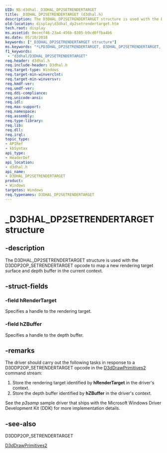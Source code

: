 ```yaml
---
UID: NS:d3dhal._D3DHAL_DP2SETRENDERTARGET
title: _D3DHAL_DP2SETRENDERTARGET (d3dhal.h)
description: The D3DHAL_DP2SETRENDERTARGET structure is used with the D3DDP2OP_SETRENDERTARGET opcode to map a new rendering target surface and depth buffer in the current context.
old-location: display\d3dhal_dp2setrendertarget.htm
tech.root: display
ms.assetid: 0ececf46-23a4-456b-8305-b9cd0ffba4b6
ms.date: 05/10/2018
keywords: ["_D3DHAL_DP2SETRENDERTARGET structure"]
ms.keywords: "*LPD3DHAL_DP2SETRENDERTARGET, D3DHAL_DP2SETRENDERTARGET, D3DHAL_DP2SETRENDERTARGET structure [Display Devices], LPD3DHAL_DP2SETRENDERTARGET, LPD3DHAL_DP2SETRENDERTARGET structure pointer [Display Devices], _D3DHAL_DP2SETRENDERTARGET, d3dhal/D3DHAL_DP2SETRENDERTARGET, d3dhal/LPD3DHAL_DP2SETRENDERTARGET, d3dstrct_d3f81bd9-d8fd-4560-b8b3-61af41d4a13b.xml, display.d3dhal_dp2setrendertarget"
f1_keywords:
 - "d3dhal/D3DHAL_DP2SETRENDERTARGET"
req.header: d3dhal.h
req.include-header: D3dhal.h
req.target-type: Windows
req.target-min-winverclnt: 
req.target-min-winversvr: 
req.kmdf-ver: 
req.umdf-ver: 
req.ddi-compliance: 
req.unicode-ansi: 
req.idl: 
req.max-support: 
req.namespace: 
req.assembly: 
req.type-library: 
req.lib: 
req.dll: 
req.irql: 
topic_type:
- APIRef
- kbSyntax
api_type:
- HeaderDef
api_location:
- d3dhal.h
api_name:
- D3DHAL_DP2SETRENDERTARGET
product:
- Windows
targetos: Windows
req.typenames: D3DHAL_DP2SETRENDERTARGET
---
```


# _D3DHAL_DP2SETRENDERTARGET structure


## -description


The D3DHAL_DP2SETRENDERTARGET structure is used with the D3DDP2OP_SETRENDERTARGET opcode to map a new rendering target surface and depth buffer in the current context.


## -struct-fields




### -field hRenderTarget

Specifies a handle to the rendering target.


### -field hZBuffer

Specifies a handle to the depth buffer.


## -remarks



The driver should carry out the following tasks in response to a D3DDP2OP_SETRENDERTARGET opcode in the <a href="https://docs.microsoft.com/windows-hardware/drivers/ddi/d3dhal/nc-d3dhal-lpd3dhal_drawprimitives2cb">D3dDrawPrimitives2</a> command stream:

<ol>
<li>
Store the rendering target identified by <b>hRenderTarget</b> in the driver's context. 

</li>
<li>
Store the depth buffer identified by <b>hZBuffer</b> in the driver's context. 

</li>
</ol>
See the <i>p3samp</i> sample driver that ships with the Microsoft Windows Driver Development Kit (DDK) for more implementation details.




## -see-also




D3DDP2OP_SETRENDERTARGET



<a href="https://docs.microsoft.com/windows-hardware/drivers/ddi/d3dhal/nc-d3dhal-lpd3dhal_drawprimitives2cb">D3dDrawPrimitives2</a>
 

 

